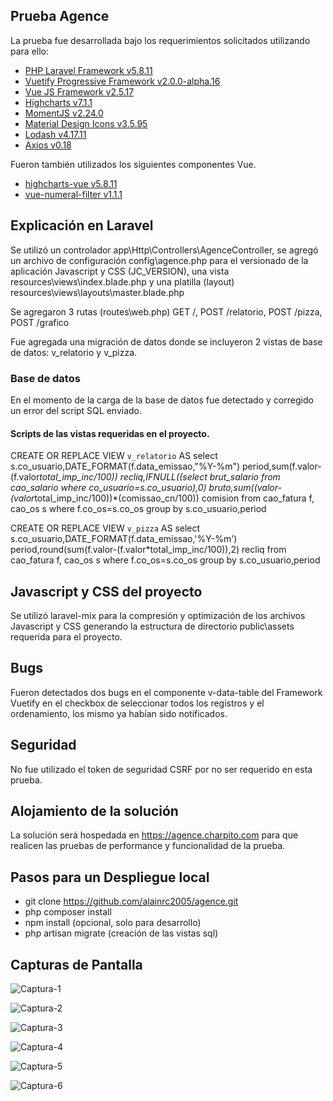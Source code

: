 ## Prueba Agence

La prueba fue desarrollada bajo los requerimientos solicitados utilizando para ello:

- [PHP Laravel Framework v5.8.11](https://www.laravel.com)
- [Vuetify Progressive Framework v2.0.0-alpha.16](https://next.vuetify.com)
- [Vue JS Framework v2.5.17](https://vuejs.org)
- [Highcharts v7.1.1](https://www.highcharts.com)
- [MomentJS v2.24.0](http://www.momentjs.com)
- [Material Design Icons v3.5.95](https://materialdesignicons.com)
- [Lodash v4.17.11 ](https://lodash.com/)
- [Axios v0.18](https://github.com/axios/axios)

Fueron también utilizados los siguientes componentes Vue.
- [highcharts-vue v5.8.11](https://github.com/highcharts/highcharts-vue#readme)
- [vue-numeral-filter v1.1.1](https://github.com/lloydjatkinson/vue-numeral-filter#readme)

## Explicación en Laravel
Se utilizó un controlador app\Http\Controllers\AgenceController, se agregó un archivo de configuración config\agence.php para el versionado de la aplicación Javascript y CSS (JC_VERSION), una vista resources\views\index.blade.php y una platilla (layout) resources\views\layouts\master.blade.php

Se agregaron 3 rutas (routes\web.php) GET /, POST /relatorio, POST /pizza, POST /grafico

Fue agregada una migración de datos donde se incluyeron 2 vistas de base de datos: v_relatorio y v_pizza.

### Base de datos
En el momento de la carga de la base de datos fue detectado y corregido un error del script SQL enviado.

#### Scripts de las vistas requeridas en el proyecto.

CREATE OR REPLACE VIEW `v_relatorio` AS select s.co_usuario,DATE_FORMAT(f.data_emissao,"%Y-%m") period,sum(f.valor-(f.valor*total_imp_inc/100)) recliq,IFNULL((select brut_salario from cao_salario where co_usuario=s.co_usuario),0) bruto,sum((valor-(valor*total_imp_inc/100))*(comissao_cn/100)) comision from cao_fatura f, cao_os s where f.co_os=s.co_os group by s.co_usuario,period

CREATE OR REPLACE VIEW `v_pizza` AS select s.co_usuario,DATE_FORMAT(f.data_emissao,'%Y-%m') period,round(sum(f.valor-(f.valor*total_imp_inc/100)),2) recliq from cao_fatura f, cao_os s where f.co_os=s.co_os group by s.co_usuario,period
 

## Javascript y CSS del proyecto

Se utilizó laravel-mix para la compresión y optimización de los archivos Javascript y CSS generando la estructura de directorio public\assets requerida para el proyecto.

## Bugs

Fueron detectados dos bugs en el componente v-data-table del Framework Vuetify en el checkbox de seleccionar todos los registros y el ordenamiento, los mismo ya habían sido notificados.

## Seguridad

No fue utilizado el token de seguridad CSRF por no ser requerido en esta prueba.

## Alojamiento de la solución

La solución será hospedada en https://agence.charpito.com para que realicen las pruebas de performance y funcionalidad de la prueba.

## Pasos para un Despliegue local

- git clone https://github.com/alainrc2005/agence.git
- php composer install
- npm install (opcional, solo para desarrollo)
- php artisan migrate (creación de las vistas sql)

## Capturas de Pantalla
![Captura-1](https://live.staticflickr.com/65535/47660933181_6dc9b1f1a2_o.png)  

![Captura-2](https://live.staticflickr.com/65535/40694396913_a08dfac1aa_o.png)  

![Captura-3](https://live.staticflickr.com/65535/47660932901_32705eb97c_o.png)  

![Captura-4](https://live.staticflickr.com/65535/40694396463_3561be6ee9_o.png)  

![Captura-5](https://live.staticflickr.com/65535/47660932601_d5fde550fb_o.png)  

![Captura-6](https://live.staticflickr.com/65535/40694395973_b93155542c_o.png)